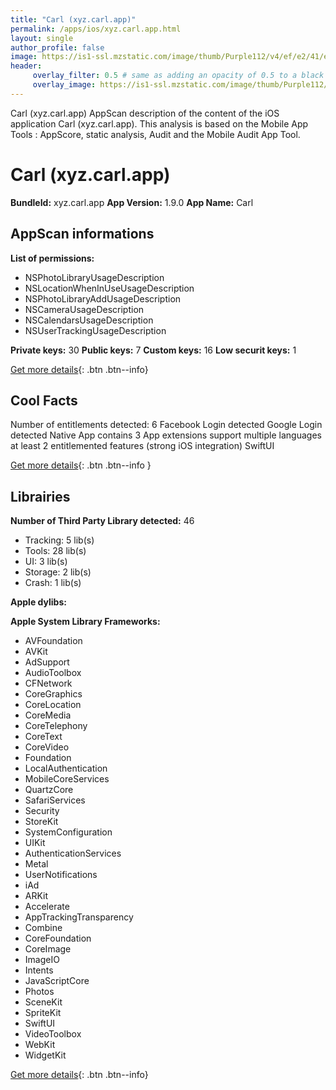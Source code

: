 ```yaml
---
title: "Carl (xyz.carl.app)"
permalink: /apps/ios/xyz.carl.app.html
layout: single
author_profile: false
image: https://is1-ssl.mzstatic.com/image/thumb/Purple112/v4/ef/e2/41/efe241a5-a67e-eb35-8418-cf96c378161f/AppIcon-0-1x_U007emarketing-0-10-0-85-220.png/512x512bb.jpg
header: 
     overlay_filter: 0.5 # same as adding an opacity of 0.5 to a black background
     overlay_image: https://is1-ssl.mzstatic.com/image/thumb/Purple112/v4/ef/e2/41/efe241a5-a67e-eb35-8418-cf96c378161f/AppIcon-0-1x_U007emarketing-0-10-0-85-220.png/512x512bb.jpg
---
```

Carl (xyz.carl.app) AppScan description of the content of the iOS application Carl (xyz.carl.app). This analysis is based on the Mobile App Tools : AppScore, static analysis, Audit and the Mobile Audit App Tool.

# Carl (xyz.carl.app)

**BundleId:** xyz.carl.app
**App Version:** 1.9.0
**App Name:** Carl


## AppScan informations 

**List of permissions:** 
- NSPhotoLibraryUsageDescription
- NSLocationWhenInUseUsageDescription
- NSPhotoLibraryAddUsageDescription
- NSCameraUsageDescription
- NSCalendarsUsageDescription
- NSUserTrackingUsageDescription
  
  
**Private keys:** 30
**Public keys:** 7
**Custom keys:** 16
**Low securit keys:** 1
  
[Get more details](/pricing.html){: .btn .btn--info}

## Cool Facts

Number of entitlements detected: 6
Facebook Login detected
Google Login detected
Native App
contains 3 App extensions
support multiple languages
at least 2 entitlemented features (strong iOS integration)
SwiftUI
  
[Get more details](/pricing.html){: .btn .btn--info }

## Librairies 
**Number of Third Party Library detected:** 46
- Tracking: 5 lib(s)
- Tools: 28 lib(s)
- UI: 3 lib(s)
- Storage: 2 lib(s)
- Crash: 1 lib(s)


**Apple dylibs:**


**Apple System Library Frameworks:**
- AVFoundation
- AVKit
- AdSupport
- AudioToolbox
- CFNetwork
- CoreGraphics
- CoreLocation
- CoreMedia
- CoreTelephony
- CoreText
- CoreVideo
- Foundation
- LocalAuthentication
- MobileCoreServices
- QuartzCore
- SafariServices
- Security
- StoreKit
- SystemConfiguration
- UIKit
- AuthenticationServices
- Metal
- UserNotifications
- iAd
- ARKit
- Accelerate
- AppTrackingTransparency
- Combine
- CoreFoundation
- CoreImage
- ImageIO
- Intents
- JavaScriptCore
- Photos
- SceneKit
- SpriteKit
- SwiftUI
- VideoToolbox
- WebKit
- WidgetKit


  
[Get more details](/pricing.html){: .btn .btn--info}

